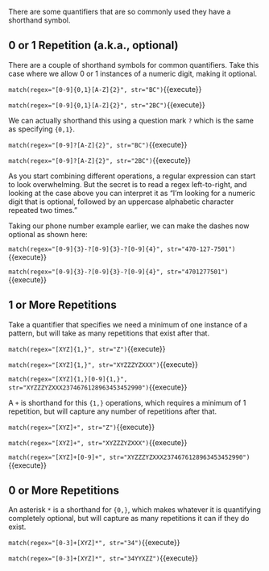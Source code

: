 There are some quantifiers that are so commonly used they have a shorthand symbol. 

## 0 or 1 Repetition (a.k.a., optional)

There are a couple of shorthand symbols for common quantifiers. Take this case where we allow 0 or 1 instances of a numeric digit, making it optional. 

`match(regex="[0-9]{0,1}[A-Z]{2}", str="BC")`{{execute}}

`match(regex="[0-9]{0,1}[A-Z]{2}", str="2BC")`{{execute}}

We can actually shorthand this using a question mark `?` which is the same as specifying `{0,1}`. 

`match(regex="[0-9]?[A-Z]{2}", str="BC")`{{execute}}

`match(regex="[0-9]?[A-Z]{2}", str="2BC")`{{execute}}


As you start combining different operations, a regular expression can start to look overwhelming. But the secret is to read a regex left-to-right, and looking at the case above you can interpret it as “I’m looking for a numeric digit that is optional, followed by an uppercase alphabetic character repeated two times.”

Taking our phone number example earlier, we can make the dashes now optional as shown here:

`match(regex="[0-9]{3}-?[0-9]{3}-?[0-9]{4}", str="470-127-7501")`{{execute}}

`match(regex="[0-9]{3}-?[0-9]{3}-?[0-9]{4}", str="4701277501")`{{execute}}


## 1 or More Repetitions

Take a quantifier that specifies we need a minimum of one instance of a pattern, but will take as many repetitions that exist after that. 

`match(regex="[XYZ]{1,}", str="Z")`{{execute}}

`match(regex="[XYZ]{1,}", str="XYZZZYZXXX")`{{execute}}

`match(regex="[XYZ]{1,}[0-9]{1,}", str="XYZZZYZXXX2374676128963453452990")`{{execute}}


A `+` is shorthand for this `{1,}` operations, which requires a minimum of 1 repetition, but will capture any number of repetitions after that.

`match(regex="[XYZ]+", str="Z")`{{execute}}

`match(regex="[XYZ]+", str="XYZZZYZXXX")`{{execute}}

`match(regex="[XYZ]+[0-9]+", str="XYZZZYZXXX2374676128963453452990")`{{execute}}

## 0 or More Repetitions

An asterisk `*` is a shorthand for `{0,}`, which makes whatever it is quantifying completely optional, but will capture as many repetitions it can if they do exist.

`match(regex="[0-3]+[XYZ]*", str="34")`{{execute}}

`match(regex="[0-3]+[XYZ]*", str="34YYXZZ")`{{execute}}

